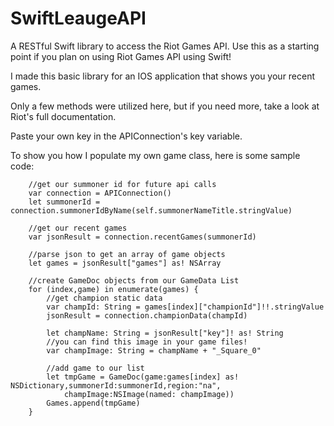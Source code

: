 # SwiftLeaugeAPI
A RESTful Swift library to access the Riot Games API. Use this as a starting point if you plan on using Riot Games API using Swift!

I made this basic library for an IOS application that shows you your recent games.

Only a few methods were utilized here, but if you need more, take a look at Riot's full documentation.

Paste your own key in the APIConnection's key variable.

To show you how I populate my own game class, here is some sample code:

        //get our summoner id for future api calls
        var connection = APIConnection()
        let summonerId = connection.summonerIdByName(self.summonerNameTitle.stringValue)
        
        //get our recent games
        var jsonResult = connection.recentGames(summonerId)
        
        //parse json to get an array of game objects
        let games = jsonResult["games"] as! NSArray
        
        //create GameDoc objects from our GameData List
        for (index,game) in enumerate(games) {
            //get champion static data
            var champId: String = games[index]["championId"]!!.stringValue
            jsonResult = connection.championData(champId)
            
            let champName: String = jsonResult["key"]! as! String
            //you can find this image in your game files!
            var champImage: String = champName + "_Square_0"

            //add game to our list
            let tmpGame = GameDoc(game:games[index] as! NSDictionary,summonerId:summonerId,region:"na",
                champImage:NSImage(named: champImage))
            Games.append(tmpGame)
        }

